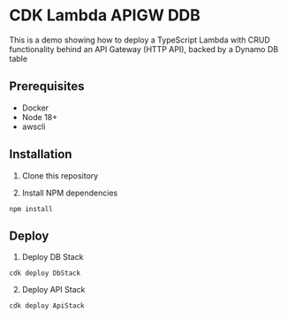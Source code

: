# CDK Lambda APIGW DDB

This is a demo showing how to deploy a TypeScript Lambda with CRUD functionality behind an API Gateway (HTTP API), backed by a Dynamo DB table


## Prerequisites

- Docker
- Node 18+
- awscli


## Installation

1. Clone this repository

2. Install NPM dependencies

`npm install`


## Deploy

1. Deploy DB Stack

`cdk deploy DbStack`

2. Deploy API Stack

`cdk deploy ApiStack`
